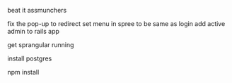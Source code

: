 beat it assmunchers





fix the pop-up to redirect
set menu in spree to be same as login
add active admin to rails app

get sprangular running

install postgres

npm install
